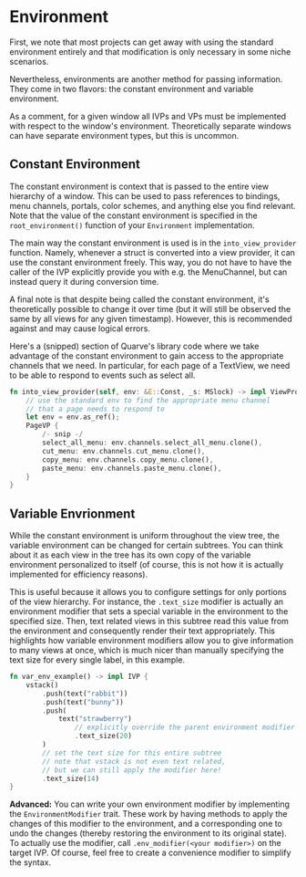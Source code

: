 # Environment

First, we note that most projects can get away with using the standard environment
entirely and that modification is only necessary in some niche scenarios.

Nevertheless, environments are another method for passing information.
They come in two flavors: the constant environment and variable environment.

As a comment, for a given window all IVPs and VPs must be implemented with respect
to the window's environment. Theoretically separate windows can have separate environment
types, but this is uncommon.

## Constant Environment
The constant environment is context that is passed to the entire view hierarchy
of a window. This can be used to pass references to bindings, menu channels, portals,
color schemes, and anything else you find relevant. Note that the value of the
constant environment is specified in the `root_environment()` function of your
`Environment` implementation.

The main way the constant environment is used is in the `into_view_provider` function.
Namely, whenever a struct is converted into a view provider, it can use the constant
environment freely. This way, you do not have to have the caller of the IVP explicitly
provide you with e.g. the MenuChannel, but can instead query it during conversion time.

A final note is that despite being called the constant environment, it's theoretically
possible to change it over time (but it will still be observed the same by all views
for any given timestamp).
However, this is recommended against and may cause logical errors.

Here's a (snipped) section of Quarve's library code where we take advantage
of the constant environment to gain access to the appropriate channels that we need.
In particular, for each page of a TextView, we need to be able to respond to events
such as select all.
```rust
fn into_view_provider(self, env: &E::Const, _s: MSlock) -> impl ViewProvider<...> {
    // use the standard env to find the appropriate menu channel
    // that a page needs to respond to
    let env = env.as_ref();
    PageVP {
        /- snip -/
        select_all_menu: env.channels.select_all_menu.clone(),
        cut_menu: env.channels.cut_menu.clone(),
        copy_menu: env.channels.copy_menu.clone(),
        paste_menu: env.channels.paste_menu.clone(),
    }
}
```

## Variable Envrionment
While the constant environment is uniform throughout the view tree,
the variable environment can be changed for certain subtrees. You can think about it
as each view in the tree has its own copy of the variable environment personalized
to itself (of course, this is not how it is actually implemented for efficiency reasons).

This is useful because it allows you to configure settings for only portions
of the view hierarchy. For instance, the `.text_size` modifier is actually an environment
modifier that sets a special variable in the environment to the specified size.
Then, text related views in this subtree read this value from the environment
and consequently render their text appropriately. This highlights how variable
environment modifiers allow you to give information to many views at once,
which is much nicer than manually specifying the text size for every single
label, in this example.

```rust
fn var_env_example() -> impl IVP {
    vstack()
        .push(text("rabbit"))
        .push(text("bunny"))
        .push(
            text("strawberry")
                // explicitly override the parent environment modifier
                .text_size(20)
        )
        // set the text size for this entire subtree
        // note that vstack is not even text related,
        // but we can still apply the modifier here!
        .text_size(14)
}
```


**Advanced:** You can write your own environment modifier by implementing the
`EnvironmentModifier` trait. These work by having methods to apply the changes
of this modifier to the environment, and a corresponding one to undo the changes
(thereby restoring the environment to its original state). To actually use the modifier,
call `.env_modifier(<your modifier>)` on the target IVP. Of course, feel free to
create a convenience modifier to simplify the syntax.
